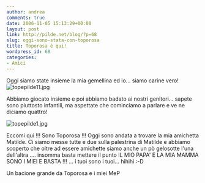 ```yaml
---
author: andrea
comments: true
date: 2006-11-05 15:13:29+00:00
layout: post
link: http://pilde.net/blog/?p=68
slug: oggi-sono-stata-con-toporosa
title: Toporosa è qui!
wordpress_id: 68
categories:
- Amici
---
```


Oggi siamo state insieme la mia gemellina ed io... siamo carine vero!
![topepilde11.jpg]({{baseurl}}/uploads/2006/11/topepilde11.jpg)



Abbiamo giocato insieme e poi abbiamo badato ai nostri genitori... sapete sono piuttosto infantili, ma aspettate che cominciamo a parlare e ve ne diciamo quattro!

![topepilde1.jpg]({{baseurl}}/uploads/2006/11/topepilde1.jpg)




Eccomi qui !!! Sono Toporosa !!! Oggi sono andata a trovare la mia amichetta Matilde. Ci siamo messe tutte e due sulla palestrina di Matilde e abbiamo scoperto che oltre ad essere amichette siamo anche un pò gelosotte l'una dell'altra .... insomma basta mettere il punto IL MIO PAPA' E LA MIA MAMMA SONO I MIEI E BASTA !!! ... i tuoi sono i tuoi... hihihi :-D

Un bacione grande da Toporosa e i miei MeP
